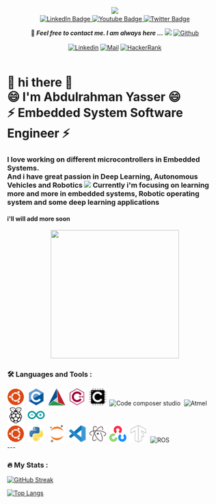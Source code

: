 <div id="header" align="center">
  <img src="https://media.giphy.com/media/M9gbBd9nbDrOTu1Mqx/giphy.gif" width="100"/>
</div>

<div id="badges" align='center'>
  <a href="your-linkedin-URL">
    <img src="https://img.shields.io/badge/LinkedIn-blue?style=for-the-badge&logo=linkedin&logoColor=white" alt="LinkedIn Badge"/>
  </a>
  <a href="your-youtube-URL">
    <img src="https://img.shields.io/badge/YouTube-red?style=for-the-badge&logo=youtube&logoColor=white" alt="Youtube Badge"/>
  </a>
  <a href="your-twitter-URL">
    <img src="https://img.shields.io/badge/Twitter-blue?style=for-the-badge&logo=twitter&logoColor=white" alt="Twitter Badge"/>
  </a>
</div>

<div align='center'>
  
📝 ***Feel free to contact me. I am always here ...*** <img src="https://media.giphy.com/media/WUlplcMpOCEmTGBtBW/giphy.gif" width="30">  [![Github](https://img.shields.io/github/followers/abdooo786?label=Follow%20Me&style=social)](https://github.com/abdooo786)
<br>
<br>
[![Linkedin](https://img.shields.io/badge/LinkedIn-abdulrahman%20yasser-blue?logo=Linkedin&logoColor=blue&labelColor=black)](www.linkedin.com/in/abdu74//)
[![Mail](https://img.shields.io/badge/abdu.ya74@gmail.com-blue?logo=Gmail&logoColor=blue&labelColor=black)](mailto:abdu.ya74@gmail.com)
[![HackerRank](https://img.shields.io/badge/HackerRank-abdulrahman_Yasser-brightgreen?logo=HackerRank&logoColor=Green&labelColor=black)](https://www.hackerrank.com/abdu_ya74)
</br>
<img src="https://komarev.com/ghpvc/?username=abdooo786&style=flat-square&color=blue" alt=""/>
</div>

<h1>
👋 hi there 👋<br>
😄 I'm Abdulrahman Yasser 😄 <br>
⚡ Embedded System Software Engineer ⚡
</h1>
<h3>
  I love working on different microcontrollers in Embedded Systems.<br>
  And i have great passion in Deep Learning, Autonomous Vehicles and Robotics <img src="https://media.giphy.com/media/WUlplcMpOCEmTGBtBW/giphy.gif" width="30">
  Currently i'm focusing on learning more and more in embedded systems, Robotic operating system and some deep learning applications
</h3>
<h4>
  i'll will add more soon
</h4>
<div align="center">
  <img src="https://media.giphy.com/media/of43wZ8LZYPGhLeXh7/giphy-downsized.gif" width="300" height="300"/>
</div>

### :hammer_and_wrench: Languages and Tools :

<div>
  <img src="https://github.com/devicons/devicon/blob/master/icons/ubuntu/ubuntu-plain.svg" title="Ubuntu" alt="Ubuntu" width="40" height="40"/>&nbsp;
  <img src="https://github.com/devicons/devicon/blob/master/icons/c/c-original.svg" title="C" alt="C" width="40" height="40"/>&nbsp;
  <img src="https://github.com/devicons/devicon/blob/master/icons/cmake/cmake-original.svg" title="C Make" alt="C Make" width="40" height="40"/>&nbsp;
  <img src="https://github.com/devicons/devicon/blob/master/icons/cplusplus/cplusplus-line.svg" title="C++" alt="C++" width="40" height="40"/>&nbsp;
  <img src="https://github.com/devicons/devicon/blob/master/icons/embeddedc/embeddedc-original.svg" title="Embedded C" alt="Embedded C" width="40" height="40"/>&nbsp;
  <img src="https://icomoon.io/iconsabf18a1/4/148.svg" title="Code composer studio" alt="Code composer studio" width="40" height="40"/>&nbsp;
  <img src="https://download.logo.wine/logo/Atmel/Atmel-Logo.wine.png" title="Atmel" alt="Atmel" width="40" height="40"/>&nbsp;
  <img src="https://github.com/devicons/devicon/blob/master/icons/raspberrypi/raspberrypi-line.svg" title="Raspberry pi" alt="Raspberry pi" width="40" height="40"/>&nbsp;
  <img src="https://github.com/devicons/devicon/blob/master/icons/arduino/arduino-original.svg" title="Arduino" alt="Arduino" width="40" height="40"/>&nbsp;
  <br>
  <img src="https://github.com/devicons/devicon/blob/master/icons/ubuntu/ubuntu-plain.svg" title="Ubuntu" alt="Ubuntu" width="40" height="40"/>&nbsp;
  <img src="https://github.com/devicons/devicon/blob/master/icons/python/python-original.svg" title="Python" alt="Python" width="40" height="40"/>&nbsp;
  <img src="https://github.com/devicons/devicon/blob/master/icons/jupyter/jupyter-original.svg" title="Jupyter" alt="Jupyter" width="40" height="40"/>&nbsp;
  <img src="https://github.com/devicons/devicon/blob/master/icons/vscode/vscode-original.svg" title="VScode" alt="VScode" width="40" height="40"/>&nbsp;
  <img src="https://github.com/devicons/devicon/blob/master/icons/atom/atom-original.svg" title="atom" alt="atom" width="40" height="40"/>&nbsp;
  <img src="https://github.com/devicons/devicon/blob/master/icons/opencv/opencv-original.svg" title="OpenCv" alt="OpenCv" width="40" height="40"/>&nbsp;
  <img src="https://github.com/devicons/devicon/blob/master/icons/tensorflow/tensorflow-line.svg" title="TensorFlow" alt="TensorFlow" width="40" height="40"/>&nbsp;
  <img src="https://upload.wikimedia.org/wikipedia/commons/b/bb/Ros_logo.svg" title="ROS" alt="ROS" width="40" height="40"/>&nbsp;
</div>
---

### :fire: My Stats :  
  

[![GitHub Streak](http://github-readme-streak-stats.herokuapp.com?user=abdooo786&theme=dark&hide_border=true&date_format=j%20M%5B%20Y%5D)](https://git.io/streak-stats)

[![Top Langs](https://github-readme-stats.vercel.app/api/top-langs/?username=abdooo786&layout=compact&theme=vision-friendly-dark)](https://github.com/anuraghazra/github-readme-stats)


